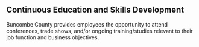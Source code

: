 ## Continuous Education and Skills Development

Buncombe County provides employees the opportunity to attend conferences,
trade shows, and/or ongoing training/studies relevant to their job function
and business objectives.

